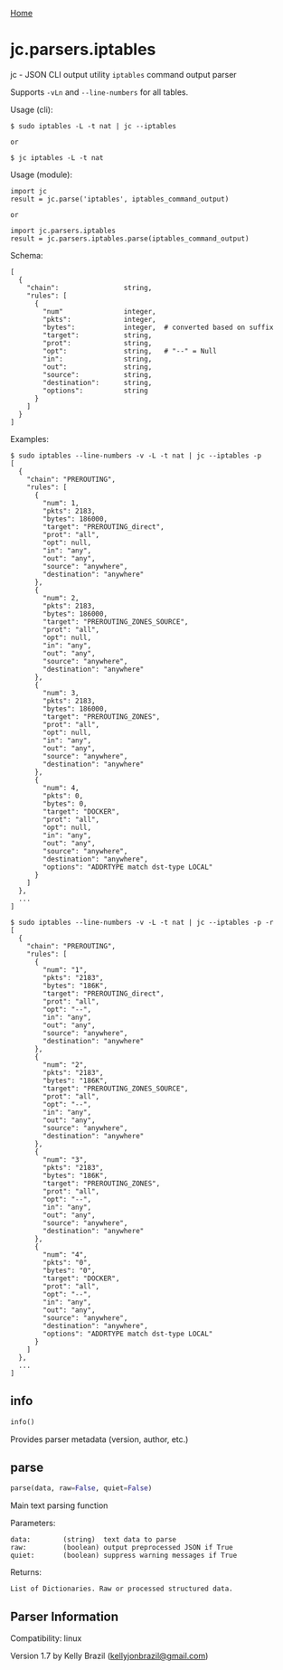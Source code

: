 [Home](https://kellyjonbrazil.github.io/jc/)

# jc.parsers.iptables
jc - JSON CLI output utility `iptables` command output parser

Supports `-vLn` and `--line-numbers` for all tables.

Usage (cli):

    $ sudo iptables -L -t nat | jc --iptables

    or

    $ jc iptables -L -t nat

Usage (module):

    import jc
    result = jc.parse('iptables', iptables_command_output)

    or

    import jc.parsers.iptables
    result = jc.parsers.iptables.parse(iptables_command_output)

Schema:

    [
      {
        "chain":                string,
        "rules": [
          {
            "num"               integer,
            "pkts":             integer,
            "bytes":            integer,  # converted based on suffix
            "target":           string,
            "prot":             string,
            "opt":              string,   # "--" = Null
            "in":               string,
            "out":              string,
            "source":           string,
            "destination":      string,
            "options":          string
          }
        ]
      }
    ]

Examples:

    $ sudo iptables --line-numbers -v -L -t nat | jc --iptables -p
    [
      {
        "chain": "PREROUTING",
        "rules": [
          {
            "num": 1,
            "pkts": 2183,
            "bytes": 186000,
            "target": "PREROUTING_direct",
            "prot": "all",
            "opt": null,
            "in": "any",
            "out": "any",
            "source": "anywhere",
            "destination": "anywhere"
          },
          {
            "num": 2,
            "pkts": 2183,
            "bytes": 186000,
            "target": "PREROUTING_ZONES_SOURCE",
            "prot": "all",
            "opt": null,
            "in": "any",
            "out": "any",
            "source": "anywhere",
            "destination": "anywhere"
          },
          {
            "num": 3,
            "pkts": 2183,
            "bytes": 186000,
            "target": "PREROUTING_ZONES",
            "prot": "all",
            "opt": null,
            "in": "any",
            "out": "any",
            "source": "anywhere",
            "destination": "anywhere"
          },
          {
            "num": 4,
            "pkts": 0,
            "bytes": 0,
            "target": "DOCKER",
            "prot": "all",
            "opt": null,
            "in": "any",
            "out": "any",
            "source": "anywhere",
            "destination": "anywhere",
            "options": "ADDRTYPE match dst-type LOCAL"
          }
        ]
      },
      ...
    ]

    $ sudo iptables --line-numbers -v -L -t nat | jc --iptables -p -r
    [
      {
        "chain": "PREROUTING",
        "rules": [
          {
            "num": "1",
            "pkts": "2183",
            "bytes": "186K",
            "target": "PREROUTING_direct",
            "prot": "all",
            "opt": "--",
            "in": "any",
            "out": "any",
            "source": "anywhere",
            "destination": "anywhere"
          },
          {
            "num": "2",
            "pkts": "2183",
            "bytes": "186K",
            "target": "PREROUTING_ZONES_SOURCE",
            "prot": "all",
            "opt": "--",
            "in": "any",
            "out": "any",
            "source": "anywhere",
            "destination": "anywhere"
          },
          {
            "num": "3",
            "pkts": "2183",
            "bytes": "186K",
            "target": "PREROUTING_ZONES",
            "prot": "all",
            "opt": "--",
            "in": "any",
            "out": "any",
            "source": "anywhere",
            "destination": "anywhere"
          },
          {
            "num": "4",
            "pkts": "0",
            "bytes": "0",
            "target": "DOCKER",
            "prot": "all",
            "opt": "--",
            "in": "any",
            "out": "any",
            "source": "anywhere",
            "destination": "anywhere",
            "options": "ADDRTYPE match dst-type LOCAL"
          }
        ]
      },
      ...
    ]


## info
```python
info()
```
Provides parser metadata (version, author, etc.)

## parse
```python
parse(data, raw=False, quiet=False)
```

Main text parsing function

Parameters:

    data:        (string)  text data to parse
    raw:         (boolean) output preprocessed JSON if True
    quiet:       (boolean) suppress warning messages if True

Returns:

    List of Dictionaries. Raw or processed structured data.

## Parser Information
Compatibility:  linux

Version 1.7 by Kelly Brazil (kellyjonbrazil@gmail.com)
